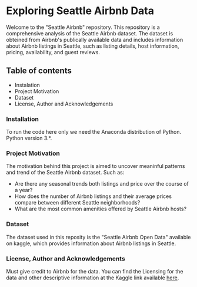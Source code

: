 # Exploring Seattle Airbnb Data
Welcome to the "Seattle Airbnb" repository. This repository is a comprehensive analysis of the Seattle Airbnb dataset. The dataset is obteined from Airbnb's publically available data and includes information about Airbnb listings in Seattle, such as listing details, host information, pricing, availability, and guest reviews.

## Table of contents
- Instalation
- Project Motivation 
- Dataset
- License, Author and Acknowledgements

### Installation
To run the code here only we need the Anaconda distribution of Python. Python version 3.*.

### Project Motivation
The motivation behind this project is aimed to uncover meaninful patterns and trend of the Seattle Airbnb dataset. Such as:
- Are there any seasonal trends both listings and price over the course of a year?
- How does the number of Airbnb listings and their average prices compare between different Seattle neighborhoods?
- What are the most common amenities offered by Seattle Airbnb hosts? 

### Dataset
The dataset used in this reposity is the "Seattle Airbnb Open Data"  available on kaggle, which provides information about Airbnb listings in Seattle.

### License, Author and Acknowledgements
Must give credit to Airbnb for the data. You can find the Licensing for the data and other descriptive information at the Kaggle link available [here](https://www.kaggle.com/datasets/airbnb/seattle?select=reviews.csv).












